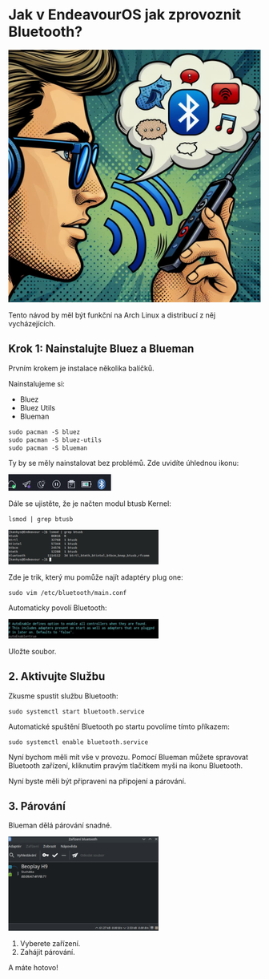# Jak v EndeavourOS jak zprovoznit Bluetooth?

![](../img/OIG3.jpeg)

Tento návod by měl být funkční na Arch Linux a distribucí z něj vycházejících.

## Krok 1: Nainstalujte Bluez a Blueman

Prvním krokem je instalace několika balíčků.

Nainstalujeme si:

* Bluez
* Bluez Utils
* Blueman
```
sudo pacman -S bluez
sudo pacman -S bluez-utils
sudo pacman -S blueman
```
Ty by se měly nainstalovat bez problémů. Zde uvidíte úhlednou ikonu:

![](../img/Pasted-image-20240226010730.png)

Dále se ujistěte, že je načten modul btusb Kernel:
```
lsmod | grep btusb
```

![](../img/Pasted-image-20240226010843-300x69.png)

Zde je trik, který mu pomůže najít adaptéry plug one:
```
sudo vim /etc/bluetooth/main.conf
```
Automaticky povolí Bluetooth:

![](../img/Pasted-image-20240226011309-300x39.png)

Uložte soubor.

## 2. Aktivujte Službu

Zkusme spustit službu Bluetooth:
```
sudo systemctl start bluetooth.service
```
Automatické spuštění Bluetooth po startu povolíme tímto příkazem:
```
sudo systemctl enable bluetooth.service
```
Nyní bychom měli mít vše v provozu. Pomocí Blueman můžete spravovat Bluetooth zařízení, kliknutím pravým tlačítkem myši na ikonu Bluetooth.

Nyní byste měli být připraveni na připojení a párování.

## 3. Párování

Blueman dělá párování snadné.

![](../img/Pasted-image-20240226012454-300x188.png)

1. Vyberete zařízení.
2. Zahájit párování.

A máte hotovo!
